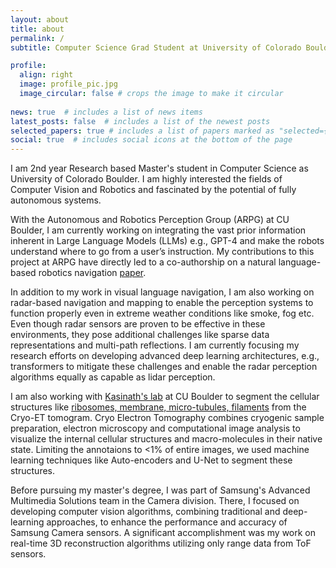 ```yaml
---
layout: about
title: about
permalink: /
subtitle: Computer Science Grad Student at University of Colorado Boulder | Computer Vision Engineer at Samsung

profile:
  align: right
  image: profile_pic.jpg
  image_circular: false # crops the image to make it circular
  
news: true  # includes a list of news items
latest_posts: false  # includes a list of the newest posts
selected_papers: true # includes a list of papers marked as "selected={true}"
social: true  # includes social icons at the bottom of the page
---
```


I am 2nd year Research based Master's student in Computer Science as University of Colorado Boulder. I am highly interested the fields of Computer Vision and Robotics and fascinated by the potential of fully autonomous systems. 

With the Autonomous and Robotics Perception Group (ARPG) at CU Boulder, I am currently working on integrating the vast prior information inherent in Large Language Models (LLMs) e.g., GPT-4 and make the robots understand where to go  from a user’s instruction. My contributions to this project at ARPG have directly led to a co-authorship on a natural language-based robotics navigation <a href="https://arxiv.org/pdf/2306.09523.pdf">paper</a>. 

In addition to my work in visual language navigation, I am also working on radar-based navigation and mapping to enable the perception systems to function properly even in extreme weather conditions like smoke, fog etc. Even though radar sensors are proven to be effective in these environments, they pose additional challenges like sparse data representations and multi-path reflections. I am currently focusing my research efforts on developing advanced deep learning architectures, e.g., transformers to mitigate these challenges and enable the radar perception algorithms equally as capable as lidar perception.

I am also working with <a href="http://cryoem.colorado.edu/">Kasinath's lab</a> at CU Boulder to segment the cellular structures like <a href="projects/1_project">ribosomes, membrane, micro-tubules, filaments</a> from the Cryo-ET tomogram. Cryo Electron Tomography combines cryogenic sample preparation, electron microscopy and computational image analysis to visualize the internal cellular structures and macro-molecules in their native state. Limiting the annotaions to <1% of entire images, we used machine learning techniques like Auto-encoders and U-Net to segment these structures.

Before pursuing my master's degree, I was part of Samsung's Advanced Multimedia Solutions team in the Camera division. There, I focused on developing computer vision algorithms, combining traditional and deep-learning approaches, to enhance the performance and accuracy of Samsung Camera sensors. A significant accomplishment was my work on real-time 3D reconstruction algorithms utilizing only range data from ToF sensors.  

